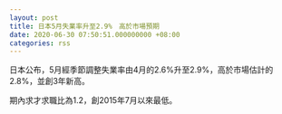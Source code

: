 ```yaml
---
layout: post
title: 日本5月失業率升至2.9%　高於市場預期
date: 2020-06-30 07:50:51.000000000 +08:00
categories: rss
---
```


日本公布，5月經季節調整失業率由4月的2.6%升至2.9%，高於市場估計的2.8%，並創3年新高。

期內求才求職比為1.2，創2015年7月以來最低。

